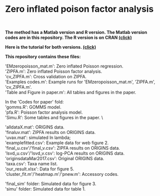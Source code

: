 # Zero inflated poison factor analysis

<br>

**The method has a Matlab version and R version. The Matlab version codes are in this repository. The R version is on CRAN [(click)](https://cran.rstudio.com/web/packages/ZIPFA/index.html)**

**Here is the tutorial for both versions. [(click)](https://zjph602xtc.github.io/ZIPFA/)**

**This repository contains these files:**

'EMzeropoisson_mat.m': Zero inflated Poisson regression.\
'ZIPFA.m': Zero inflated Poisson factor analysis. \
'cv_ZIPFA.m': Cross validation on ZIPFA.\
'Examples codes.m': Example runs for 'EMzeropoisson_mat.m', 'ZIPFA.m', 'cv_ZIPFA.m'.\
'Table and Figure in paper.m': All tables and figures in the paper. 

In the 'Codes for paper' fold:\
'gomms.R': GOMMS model.\
'pfa.R': Poisson factor analysis model.\
'Simu.R': Some tables and figures in the paper. \

'alldataX.mat': ORIGINS data.\
'finaluv.mat': ZIPFA results on ORIGINS data.\
'uvax.mat': simulated ln lambda;\
'examplefitted.csv': Example data for web figure 2.\
'final_u.csv'/'final_v.csv': ZIPFA results on ORIGINS data.\
'lsvd_u.csv'/'lsvd_v.csv': log-PCA results on ORIGINS data.\
'originsdataMar2017.csv': Original ORIGINS data.\
'taxa.csv': Taxa name list.\
'our_result.xlsx': Data for figure 5.\
'cluster_fit.m'/'heatmap.m'/'pnew.m': Accessory codes. 

'final_sim' folder: Simulated data for figure 3.\
'simu' folder: Simulated data for table 1.
   


